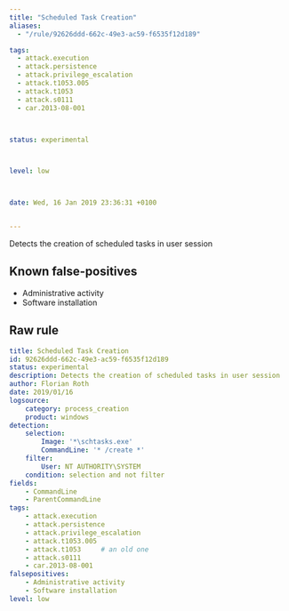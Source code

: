 ```yaml
---
title: "Scheduled Task Creation"
aliases:
  - "/rule/92626ddd-662c-49e3-ac59-f6535f12d189"

tags:
  - attack.execution
  - attack.persistence
  - attack.privilege_escalation
  - attack.t1053.005
  - attack.t1053
  - attack.s0111
  - car.2013-08-001



status: experimental



level: low



date: Wed, 16 Jan 2019 23:36:31 +0100


---
```


Detects the creation of scheduled tasks in user session

<!--more-->


## Known false-positives

* Administrative activity
* Software installation




## Raw rule
```yaml
title: Scheduled Task Creation
id: 92626ddd-662c-49e3-ac59-f6535f12d189
status: experimental
description: Detects the creation of scheduled tasks in user session
author: Florian Roth
date: 2019/01/16
logsource:
    category: process_creation
    product: windows
detection:
    selection:
        Image: '*\schtasks.exe'
        CommandLine: '* /create *'
    filter:
        User: NT AUTHORITY\SYSTEM
    condition: selection and not filter
fields:
    - CommandLine
    - ParentCommandLine
tags:
    - attack.execution
    - attack.persistence
    - attack.privilege_escalation
    - attack.t1053.005
    - attack.t1053     # an old one 
    - attack.s0111
    - car.2013-08-001
falsepositives:
    - Administrative activity
    - Software installation
level: low

```
